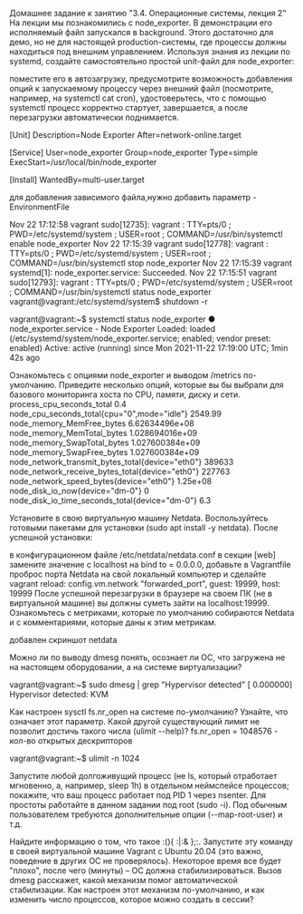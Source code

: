 Домашнее задание к занятию "3.4. Операционные системы, лекция 2"
На лекции мы познакомились с node_exporter. В демонстрации его исполняемый файл запускался в background. Этого достаточно для демо, но не для настоящей production-системы, где процессы должны находиться под внешним управлением. Используя знания из лекции по systemd, создайте самостоятельно простой unit-файл для node_exporter:

поместите его в автозагрузку,
предусмотрите возможность добавления опций к запускаемому процессу через внешний файл (посмотрите, например, на systemctl cat cron),
удостоверьтесь, что с помощью systemctl процесс корректно стартует, завершается, а после перезагрузки автоматически поднимается.

[Unit]
Description=Node Exporter
After=network-online.target

[Service]
User=node_exporter
Group=node_exporter
Type=simple
ExecStart=/usr/local/bin/node_exporter

[Install]
WantedBy=multi-user.target

для добавления зависимого файла,нужно добавить параметр - EnvironmentFile

Nov 22 17:12:58 vagrant sudo[12735]:  vagrant : TTY=pts/0 ; PWD=/etc/systemd/system ; USER=root ; COMMAND=/usr/bin/systemctl enable node_exporter
Nov 22 17:15:39 vagrant sudo[12778]:  vagrant : TTY=pts/0 ; PWD=/etc/systemd/system ; USER=root ; COMMAND=/usr/bin/systemctl stop node_exporter
Nov 22 17:15:39 vagrant systemd[1]: node_exporter.service: Succeeded.
Nov 22 17:15:51 vagrant sudo[12793]:  vagrant : TTY=pts/0 ; PWD=/etc/systemd/system ; USER=root ; COMMAND=/usr/bin/systemctl status node_exporter
vagrant@vagrant:/etc/systemd/system$ shutdown -r

vagrant@vagrant:~$ systemctl status node_exporter
● node_exporter.service - Node Exporter
     Loaded: loaded (/etc/systemd/system/node_exporter.service; enabled; vendor preset: enabled)
     Active: active (running) since Mon 2021-11-22 17:19:00 UTC; 1min 42s ago

Ознакомьтесь с опциями node_exporter и выводом /metrics по-умолчанию. Приведите несколько опций, которые вы бы выбрали для базового мониторинга хоста по CPU, памяти, диску и сети.
process_cpu_seconds_total 0.4
node_cpu_seconds_total{cpu="0",mode="idle"} 2549.99
node_memory_MemFree_bytes 6.62634496e+08
node_memory_MemTotal_bytes 1.028694016e+09
node_memory_SwapTotal_bytes 1.027600384e+09
node_memory_SwapFree_bytes 1.027600384e+09
node_network_transmit_bytes_total{device="eth0"} 389633
node_network_receive_bytes_total{device="eth0"} 227763
node_network_speed_bytes{device="eth0"} 1.25e+08
node_disk_io_now{device="dm-0"} 0
node_disk_io_time_seconds_total{device="dm-0"} 6.3



Установите в свою виртуальную машину Netdata. Воспользуйтесь готовыми пакетами для установки (sudo apt install -y netdata). После успешной установки:

в конфигурационном файле /etc/netdata/netdata.conf в секции [web] замените значение с localhost на bind to = 0.0.0.0,
добавьте в Vagrantfile проброс порта Netdata на свой локальный компьютер и сделайте vagrant reload:
config.vm.network "forwarded_port", guest: 19999, host: 19999
После успешной перезагрузки в браузере на своем ПК (не в виртуальной машине) вы должны суметь зайти на localhost:19999. Ознакомьтесь с метриками, которые по умолчанию собираются Netdata и с комментариями, которые даны к этим метрикам.

добавлен скриншот netdata

Можно ли по выводу dmesg понять, осознает ли ОС, что загружена не на настоящем оборудовании, а на системе виртуализации?

vagrant@vagrant:~$ sudo dmesg | grep "Hypervisor detected"
[    0.000000] Hypervisor detected: KVM

Как настроен sysctl fs.nr_open на системе по-умолчанию? Узнайте, что означает этот параметр. Какой другой существующий лимит не позволит достичь такого числа (ulimit --help)?
fs.nr_open = 1048576 - кол-во открытых дескрипторов

vagrant@vagrant:~$ ulimit -n
1024


Запустите любой долгоживущий процесс (не ls, который отработает мгновенно, а, например, sleep 1h) в отдельном неймспейсе процессов; покажите, что ваш процесс работает под PID 1 через nsenter. Для простоты работайте в данном задании под root (sudo -i). Под обычным пользователем требуются дополнительные опции (--map-root-user) и т.д.

Найдите информацию о том, что такое :(){ :|:& };:. Запустите эту команду в своей виртуальной машине Vagrant с Ubuntu 20.04 (это важно, поведение в других ОС не проверялось). Некоторое время все будет "плохо", после чего (минуты) – ОС должна стабилизироваться. Вызов dmesg расскажет, какой механизм помог автоматической стабилизации. Как настроен этот механизм по-умолчанию, и как изменить число процессов, которое можно создать в сессии?